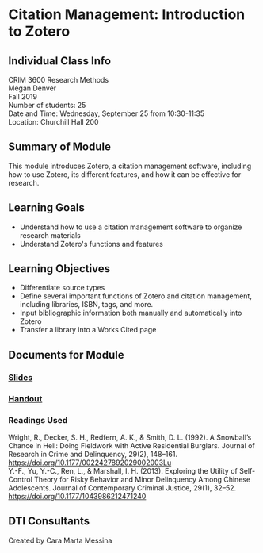 # Citation Management: Introduction to Zotero

## Individual Class Info
CRIM 3600 Research Methods
<br>
Megan Denver
<br>
Fall 2019
<br>
Number of students: 25
<br>
Date and Time: Wednesday, September 25 from 10:30-11:35
<br>
Location: Churchill Hall 200

## Summary of Module
This module introduces Zotero, a citation management software, including how to use Zotero, its different features, and how it can be effective for research. 

## Learning Goals
- Understand how to use a citation management software to organize research materials 
- Understand Zotero's functions and features

## Learning Objectives
- Differentiate source types
- Define several important functions of Zotero and citation management, including libraries, ISBN, tags, and more.
- Input bibliographic information both manually and automatically into Zotero
- Transfer a library into a Works Cited page

## Documents for Module

### [Slides](https://github.com/NULabNortheastern/digitalassignmentshowcase/blob/master/citation-management/fa19-denver-crim3600-zotero/slides.pdf)

### [Handout](https://github.com/NULabNortheastern/digitalassignmentshowcase/blob/master/citation-management/fa19-denver-crim3600-zotero/handout.pdf)

### Readings Used
Wright, R., Decker, S. H., Redfern, A. K., & Smith, D. L. (1992). A Snowball’s Chance in Hell: Doing Fieldwork with Active Residential Burglars. Journal of Research in Crime and Delinquency, 29(2), 148–161. https://doi.org/10.1177/0022427892029002003Lu
<br/>
Y.-F., Yu, Y.-C., Ren, L., & Marshall, I. H. (2013). Exploring the Utility of Self-Control Theory for Risky Behavior and Minor Delinquency Among Chinese Adolescents. Journal of Contemporary Criminal Justice, 29(1), 32–52. https://doi.org/10.1177/1043986212471240

## DTI Consultants
Created by Cara Marta Messina
